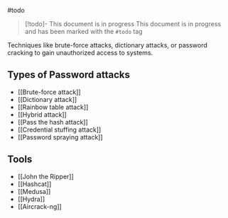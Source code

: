 #todo 
> [!todo]- This document is in progress
> This document is in progress and has been marked with the `#todo` tag

Techniques like brute-force attacks, dictionary attacks, or password cracking to gain unauthorized access to systems.

## Types of Password attacks

- [[Brute-force attack]]
- [[Dictionary attack]]
- [[Rainbow table attack]]
- [[Hybrid attack]]
- [[Pass the hash attack]]
- [[Credential stuffing attack]]
- [[Password spraying attack]]

## Tools

- [[John the Ripper]]
- [[Hashcat]]
- [[Medusa]]
- [[Hydra]]
- [[Aircrack-ng]]